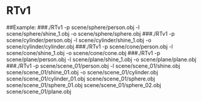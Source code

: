 # RTv1

##Example: 
###./RTv1 -p scene/sphere/person.obj -l scene/sphere/shine_1.obj -o scene/sphere/sphere.obj
###./RTv1 -p scene/cylinder/person.obj -l scene/cylinder/shine_1.obj -o scene/cylinder/cylinder.obj
###./RTv1 -p scene/cone/person.obj -l scene/cone/shine_1.obj -o scene/cone/cone.obj
###./RTv1 -p scene/plane/person.obj -l scene/plane/shine_1.obj -o scene/plane/plane.obj
###./RTv1 -p scene/scene_01/person.obj -l scene/scene_01/shine.obj scene/scene_01/shine_01.obj -o scene/scene_01/cylinder.obj scene/scene_01/cylinder_01.obj scene/scene_01/sphere.obj scene/scene_01/sphere_01.obj scene/scene_01/sphere_02.obj scene/scene_01/plane.obj
